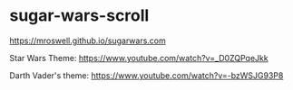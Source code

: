 # sugar-wars-scroll

https://mroswell.github.io/sugarwars.com

Star Wars Theme:
https://www.youtube.com/watch?v=_D0ZQPqeJkk

Darth Vader's theme:
https://www.youtube.com/watch?v=-bzWSJG93P8
